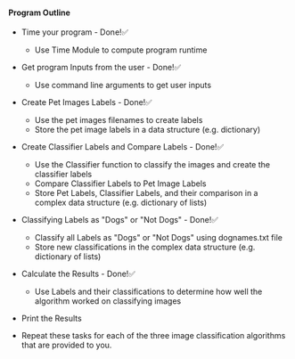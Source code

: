 #### Program Outline

- Time your program - Done!✅
    - Use Time Module to compute program runtime
- Get program Inputs from the user - Done!✅
    - Use command line arguments to get user inputs
- Create Pet Images Labels - Done!✅
    - Use the pet images filenames to create labels
    - Store the pet image labels in a data structure (e.g. dictionary)
- Create Classifier Labels and Compare Labels - Done!✅
    - Use the Classifier function to classify the images and create the classifier labels
    - Compare Classifier Labels to Pet Image Labels
    - Store Pet Labels, Classifier Labels, and their comparison in a complex data structure (e.g. dictionary of lists)
- Classifying Labels as "Dogs" or "Not Dogs" - Done!✅
    - Classify all Labels as "Dogs" or "Not Dogs" using dognames.txt file
    - Store new classifications in the complex data structure (e.g. dictionary of lists)
- Calculate the Results - Done!✅
    - Use Labels and their classifications to determine how well the algorithm worked on classifying images
- Print the Results

- Repeat these tasks for each of the three image classification algorithms that are provided to you.
